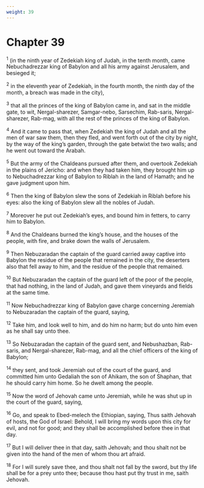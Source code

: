 ```yaml
---
weight: 39
---
```


# Chapter 39

<sup>1</sup> (in the ninth year of Zedekiah king of Judah, in the tenth month, came Nebuchadrezzar king of Babylon and all his army against Jerusalem, and besieged it; 

<sup>2</sup> in the eleventh year of Zedekiah, in the fourth month, the ninth day of the month, a breach was made in the city), 

<sup>3</sup> that all the princes of the king of Babylon came in, and sat in the middle gate, to wit, Nergal-sharezer, Samgar-nebo, Sarsechim, Rab-saris, Nergal-sharezer, Rab-mag, with all the rest of the princes of the king of Babylon. 

<sup>4</sup> And it came to pass that, when Zedekiah the king of Judah and all the men of war saw them, then they fled, and went forth out of the city by night, by the way of the king’s garden, through the gate betwixt the two walls; and he went out toward the Arabah. 

<sup>5</sup> But the army of the Chaldeans pursued after them, and overtook Zedekiah in the plains of Jericho: and when they had taken him, they brought him up to Nebuchadrezzar king of Babylon to Riblah in the land of Hamath; and he gave judgment upon him. 

<sup>6</sup> Then the king of Babylon slew the sons of Zedekiah in Riblah before his eyes: also the king of Babylon slew all the nobles of Judah. 

<sup>7</sup> Moreover he put out Zedekiah’s eyes, and bound him in fetters, to carry him to Babylon. 

<sup>8</sup> And the Chaldeans burned the king’s house, and the houses of the people, with fire, and brake down the walls of Jerusalem. 

<sup>9</sup> Then Nebuzaradan the captain of the guard carried away captive into Babylon the residue of the people that remained in the city, the deserters also that fell away to him, and the residue of the people that remained. 

<sup>10</sup> But Nebuzaradan the captain of the guard left of the poor of the people, that had nothing, in the land of Judah, and gave them vineyards and fields at the same time. 

<sup>11</sup> Now Nebuchadrezzar king of Babylon gave charge concerning Jeremiah to Nebuzaradan the captain of the guard, saying, 

<sup>12</sup> Take him, and look well to him, and do him no harm; but do unto him even as he shall say unto thee. 

<sup>13</sup> So Nebuzaradan the captain of the guard sent, and Nebushazban, Rab-saris, and Nergal-sharezer, Rab-mag, and all the chief officers of the king of Babylon; 

<sup>14</sup> they sent, and took Jeremiah out of the court of the guard, and committed him unto Gedaliah the son of Ahikam, the son of Shaphan, that he should carry him home. So he dwelt among the people. 

<sup>15</sup> Now the word of Jehovah came unto Jeremiah, while he was shut up in the court of the guard, saying, 

<sup>16</sup> Go, and speak to Ebed-melech the Ethiopian, saying, Thus saith Jehovah of hosts, the God of Israel: Behold, I will bring my words upon this city for evil, and not for good; and they shall be accomplished before thee in that day. 

<sup>17</sup> But I will deliver thee in that day, saith Jehovah; and thou shalt not be given into the hand of the men of whom thou art afraid. 

<sup>18</sup> For I will surely save thee, and thou shalt not fall by the sword, but thy life shall be for a prey unto thee; because thou hast put thy trust in me, saith Jehovah. 


